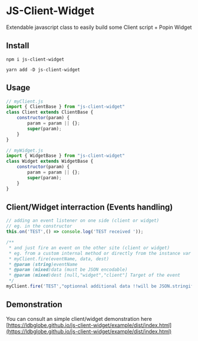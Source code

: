 # JS-Client-Widget

Extendable javascript class to easily build some Client script + Popin Widget

## Install

```/bash
npm i js-client-widget
```

```/bash
yarn add -D js-client-widget
```

## Usage

```js
// myClient.js
import { ClientBase } from "js-client-widget"
class Client extends ClientBase {
	constructor(param) {
		param = param || {};
		super(param);
	}
}
```

```js
// myWidget.js
import { WidgetBase } from "js-client-widget"
class Widget extends WidgetBase {
	constructor(param) {
		param = param || {};
		super(param);
	}
}
```

## Client/Widget interraction (Events handling)

```js
// adding an event listener on one side (client or widget)
// eg. in the constructor
this.on('TEST',() => console.log('TEST received '));
```

```js
/**
 * and just fire an event on the other site (client or widget)
 * eg. from a custom internal method or directly from the instance var using the .fire() method
 * myClient.fire(eventName, data, dest)
 * @param (string)eventName 
 * @param (mixed)data (must be JSON encodable)
 * @param (mixed)dest [null,"widget","client"] Target of the event
 */ 
myClient.fire('TEST',"optionnal additional data !!will be JSON.stringified!!");
```



## Demonstration

You can consult an simple client/widget demonstration here [https://ldbglobe.github.io/js-client-widget/example/dist/index.html](https://ldbglobe.github.io/js-client-widget/example/dist/index.html)